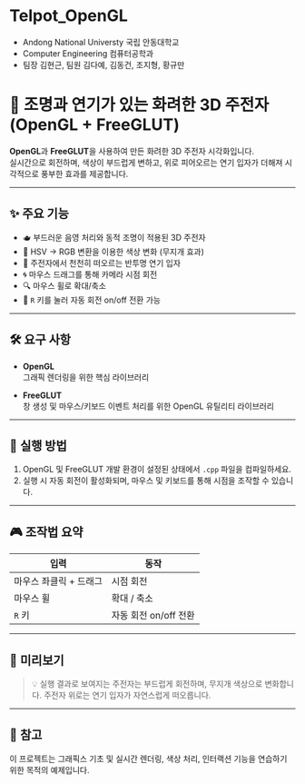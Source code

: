 # Telpot_OpenGL
- Andong National Universty 국립 안동대학교 
- Computer Engineering 컴퓨터공학과
- 팀장 김현근, 팀원 김다예, 김동건, 조지형, 황규만

# 🌈 조명과 연기가 있는 화려한 3D 주전자 (OpenGL + FreeGLUT)

**OpenGL**과 **FreeGLUT**을 사용하여 만든 화려한 3D 주전자 시각화입니다.  
실시간으로 회전하며, 색상이 부드럽게 변하고, 위로 피어오르는 연기 입자가 더해져 시각적으로 풍부한 효과를 제공합니다.

---

## ✨ 주요 기능

- 🫖 부드러운 음영 처리와 동적 조명이 적용된 3D 주전자
- 🎨 HSV → RGB 변환을 이용한 색상 변화 (무지개 효과)
- 💨 주전자에서 천천히 떠오르는 반투명 연기 입자
- 🌀 마우스 드래그를 통해 카메라 시점 회전
- 🔍 마우스 휠로 확대/축소
- 🔄 `R` 키를 눌러 자동 회전 on/off 전환 가능

---

## 🛠️ 요구 사항

- **OpenGL**  
  그래픽 렌더링을 위한 핵심 라이브러리

- **FreeGLUT**  
  창 생성 및 마우스/키보드 이벤트 처리를 위한 OpenGL 유틸리티 라이브러리

---

## 🧪 실행 방법

1. OpenGL 및 FreeGLUT 개발 환경이 설정된 상태에서 `.cpp` 파일을 컴파일하세요.
2. 실행 시 자동 회전이 활성화되며, 마우스 및 키보드를 통해 시점을 조작할 수 있습니다.

---

## 🎮 조작법 요약

| 입력 | 동작 |
|------|------|
| 마우스 좌클릭 + 드래그 | 시점 회전 |
| 마우스 휠 | 확대 / 축소 |
| `R` 키 | 자동 회전 on/off 전환 |

---

## 📸 미리보기

> 💡 실행 결과로 보여지는 주전자는 부드럽게 회전하며, 무지개 색상으로 변화합니다. 주전자 위로는 연기 입자가 자연스럽게 떠오릅니다.

---

## 📝 참고

이 프로젝트는 그래픽스 기초 및 실시간 렌더링, 색상 처리, 인터랙션 기능을 연습하기 위한 목적의 예제입니다.
